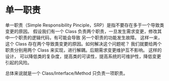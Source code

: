 # 单一职责

单一职责（Simple Responsibility Pinciple，SRP）是指不要存在多于一个导致类变更的原因。
假设我们有一个 Class 负责两个职责，一旦发生需求变更，修改其中一个职责的逻辑代码，有可能会导致 另一个职责的功能发生故障。
这样一来，这个 Class 存在两个导致类变更的原因。如何解决这个问题呢？ 
我们就要给两个职责分别用两个 Class 来实现，进行解耦。后期需求变更维护互不影响。
这样的设计， 可以降低类的复杂度，提高类的可读性，提高系统的可维护性，降低变更引起的风险。

总体来说就是一个 Class/Interface/Method 只负责一项职责。